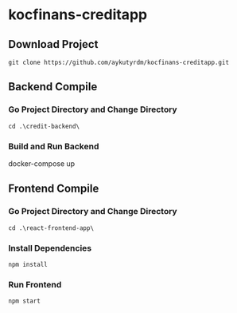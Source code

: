 # kocfinans-creditapp

## Download Project
`git clone https://github.com/aykutyrdm/kocfinans-creditapp.git`

Backend Compile
------
### Go Project Directory and Change Directory
`cd .\credit-backend\`

### Build and Run Backend
docker-compose up

Frontend Compile
------
### Go Project Directory and Change Directory
`cd .\react-frontend-app\`

### Install Dependencies
`npm install`

### Run Frontend
`npm start`
